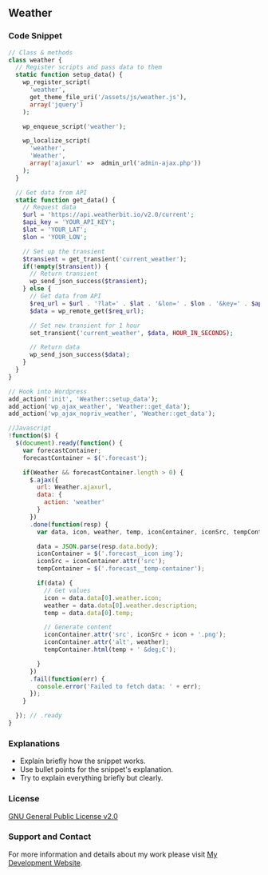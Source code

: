 ## Weather

### Code Snippet
```php
// Class & methods
class weather {
  // Register scripts and pass data to them
  static function setup_data() {
    wp_register_script(
      'weather',
      get_theme_file_uri('/assets/js/weather.js'),
      array('jquery')
    );

    wp_enqueue_script('weather');

    wp_localize_script(
      'weather',
      'Weather',
      array('ajaxurl' =>  admin_url('admin-ajax.php'))
    );
  }

  // Get data from API
  static function get_data() {
    // Request data
    $url = 'https://api.weatherbit.io/v2.0/current';
    $api_key = 'YOUR_API_KEY';
    $lat = 'YOUR_LAT';
    $lon = 'YOUR_LON';

    // Set up the transient
    $transient = get_transient('current_weather');
    if(!empty($transient)) {
      // Return transient 
      wp_send_json_success($transient);
    } else {
      // Get data from API
      $req_url = $url . '?lat=' . $lat . '&lon=' . $lon . '&key=' . $api_key;
      $data = wp_remote_get($req_url);

      // Set new transient for 1 hour
      set_transient('current_weather', $data, HOUR_IN_SECONDS);

      // Return data
      wp_send_json_success($data);
    }
  }
}
```
```php
// Hook into Wordpress
add_action('init', 'Weather::setup_data');
add_action('wp_ajax_weather', 'Weather::get_data');
add_action('wp_ajax_nopriv_weather', 'Weather::get_data');
```

```js
//Javascript
!function($) {
  $(document).ready(function() {
    var forecastContainer;
    forecastContainer = $('.forecast');

    if(Weather && forecastContainer.length > 0) {
      $.ajax({
        url: Weather.ajaxurl,
        data: {
          action: 'weather'
        }
      })
      .done(function(resp) {
        var data, icon, weather, temp, iconContainer, iconSrc, tempContainer;

        data = JSON.parse(resp.data.body);
        iconContainer = $('.forecast__icon img');
        iconSrc = iconContainer.attr('src');
        tempContainer = $('.forecast__temp-container');

        if(data) {
          // Get values
          icon = data.data[0].weather.icon;
          weather = data.data[0].weather.description;
          temp = data.data[0].temp;

          // Generate content
          iconContainer.attr('src', iconSrc + icon + '.png');
          iconContainer.attr('alt', weather);
          tempContainer.html(temp + ' &deg;C');

        }
      })
      .fail(function(err) {
        console.error('Failed to fetch data: ' + err);
      });
    }

  }); // .ready
}
```
### Explanations
- Explain briefly how the snippet works.
- Use bullet points for the snippet's explanation.
- Try to explain everything briefly but clearly.

### License

[GNU General Public License v2.0](https://github.com/dedewiweka/snippets/blob/main/LICENSE)


### Support and Contact

For more information and details about my work please visit [My Development Website](https://dede.wiweka.com/development).